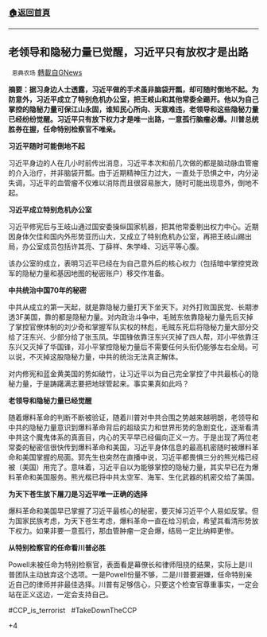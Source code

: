 ###  [:house:返回首頁](https://github.com/ourhimalayas/txt)
---

## 老领导和隐秘力量已觉醒，习近平只有放权才是出路
` 恩典农场` [轉載自GNews](https://gnews.org/zh-hans/693873/)

**摘要：据习身边人士透露，习近平做的手术虽非脑袋开瓢，却可随时倒地不起。为防意外，习近平成立了特别危机办公室，把王岐山和其他常委全踢开。他以为自己掌控的隐秘力量可保江山永固，谁知民心所向、天意难违，老领导和这些隐秘力量已经纷纷觉醒。习近平只有放下权力才是唯一出路，一意孤行脑瘤必爆。川普总统胜券在握，任命特别检察官不唯亲。**

**习近平随时可能倒地不起**

习近平身边的人在几小时前传出消息，习近平本次和前几次做的都是脑动脉血管瘤的介入治疗，并非脑袋开瓢。由于近期精神压力过大，一直处于恐惧之中，内分泌失调，习近平的血管瘤不仅难以消除而且很容易胀大，随时可能出现意外，倒地不起。

**习近平成立特别危机办公室**

习近平修宪后与王岐山通过国安委操纵国家机器，把其他常委剔出权力中心。近期因身体欠佳和国内外形势亚历山大，又成立了特别危机办公室，再把王岐山踢出局，办公室成员包括许其亮、丁薛祥、朱学峰、习远平等心腹。

该办公室的成立，表明习近平已经在为自己意外后的核心权力（包括暗中掌控党政军的隐秘力量和基因地图的秘密账户）移交作准备。

**中共统治中国****70****年的秘密**

中共从成立的第一天起，就是靠隐秘力量打天下坐天下。对外打败国民党、长期渗透3F美国，靠的都是隐秘力量。对内政治斗争中，毛贼东依靠隐秘力量先后灭掉了掌控官僚体制的刘少奇和掌握军队实权的林彪，毛贼东死后将隐秘力量大部分交给了汪东兴、少部分给了张玉凤。华国锋依靠汪东兴灭掉了四人帮，邓小平依靠汪东兴又灭掉了华国锋，邓小平掌控隐秘力量后不需要任何头衔仍能够左右全局。可以说，不灭掉这股隐秘力量，中共的统治无法真正解体。

对内修宪和蓝金黄美国的势如破竹，让习近平以为自己完全掌控了中共最核心的隐秘力量，于是踌躇满志要把地球管起来。事实果真如此吗？

**老领导和隐秘力量已经觉醒**

随着爆料革命的判断不断被验证，随着川普对中共合围之势越来越明朗，老领导和中共的隐秘力量意识到爆料革命背后的超级实力和世界形势的急剧变化，逐渐看清中共这个魔鬼体系的真面目，内心的天平早已经偏向正义一方。于是出现了两位老常委的秘密信很快传到爆料革命和美国，习近平身体信息的最高机密随时被爆料革命和美国掌握的局面。郭先生也突然在直播中说，习近平都畏惧三分的熊光楷已经被（美国）用完了。意味着，习近平自以为能够掌控的隐秘力量，其实早已在为爆料革命和美国服务。熊光楷已将中共太空军、海军、生化武器的机密交给了美国。

**为天下苍生放下屠刀是习近平唯一正确的选择**

爆料革命和美国早已掌握了习近平最核心的秘密，要灭掉习近平个人易如反掌。但为国家民族考虑，为天下苍生考虑，爆料革命一直在给习机会，希望其看清形势放下权力。如果非要一意孤行，那血管肿瘤一定会爆，结局一定比纳粹更惨。

**从特别检察官的任命看川普必胜**

Powell未被任命为特别检察官，表面看是幕僚长和律师阻挠的结果，实际上是川普团队主动放弃这个选项。一是Powell份量不够，二是川普要避嫌，任命特别亲近自己的律师并非最佳选择。川普有足够信心，只要这个检查官尊重事实，一定会站在正义这边，一定会支持自己。

#CCP\_is\_terrorist   #TakeDownTheCCP

+4
